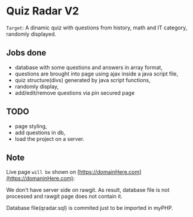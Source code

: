 Quiz Radar V2
==========

`Target`: 
A dinamic quiz with questions from history, math and IT category, randomly displayed.

Jobs done
---------

- database with some questions and answers in array format,
- questions are brought into page using ajax inside a java script file,
- quiz structure(divs) generated by java script functions,
- randomly display,
- add/edit/remove questions via pin secured page

TODO 
-----

- page styling,
- add questions in db,
- load the project on a server.

Note
----

Live page `will be` shown on [https://domainHere.com](https://domaninHere.com): 

We don't have server side on rawgit. As result, database file is not processed and rawgit page does not contain it.

Database file(qradar.sql) is commited just to be imported in myPHP. 